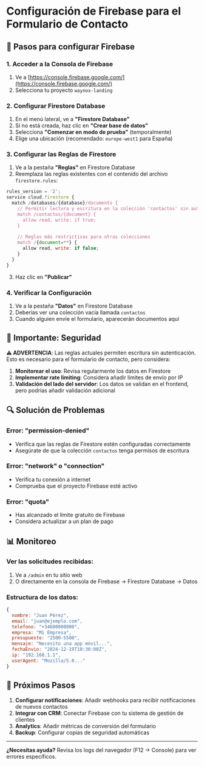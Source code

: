 # Configuración de Firebase para el Formulario de Contacto

## 🔧 Pasos para configurar Firebase

### 1. Acceder a la Consola de Firebase
1. Ve a [https://console.firebase.google.com/](https://console.firebase.google.com/)
2. Selecciona tu proyecto `waynox-landing`

### 2. Configurar Firestore Database
1. En el menú lateral, ve a **"Firestore Database"**
2. Si no está creada, haz clic en **"Crear base de datos"**
3. Selecciona **"Comenzar en modo de prueba"** (temporalmente)
4. Elige una ubicación (recomendado: `europe-west1` para España)

### 3. Configurar las Reglas de Firestore
1. Ve a la pestaña **"Reglas"** en Firestore Database
2. Reemplaza las reglas existentes con el contenido del archivo `firestore.rules`:

```javascript
rules_version = '2';
service cloud.firestore {
  match /databases/{database}/documents {
    // Permitir lectura y escritura en la colección 'contactos' sin autenticación
    match /contactos/{document} {
      allow read, write: if true;
    }
    
    // Reglas más restrictivas para otras colecciones
    match /{document=**} {
      allow read, write: if false;
    }
  }
}
```

3. Haz clic en **"Publicar"**

### 4. Verificar la Configuración
1. Ve a la pestaña **"Datos"** en Firestore Database
2. Deberías ver una colección vacía llamada `contactos`
3. Cuando alguien envíe el formulario, aparecerán documentos aquí

## 🚨 Importante: Seguridad

**⚠️ ADVERTENCIA**: Las reglas actuales permiten escritura sin autenticación. Esto es necesario para el formulario de contacto, pero considera:

1. **Monitorear el uso**: Revisa regularmente los datos en Firestore
2. **Implementar rate limiting**: Considera añadir límites de envío por IP
3. **Validación del lado del servidor**: Los datos se validan en el frontend, pero podrías añadir validación adicional

## 🔍 Solución de Problemas

### Error: "permission-denied"
- Verifica que las reglas de Firestore estén configuradas correctamente
- Asegúrate de que la colección `contactos` tenga permisos de escritura

### Error: "network" o "connection"
- Verifica tu conexión a internet
- Comprueba que el proyecto Firebase esté activo

### Error: "quota"
- Has alcanzado el límite gratuito de Firebase
- Considera actualizar a un plan de pago

## 📊 Monitoreo

### Ver las solicitudes recibidas:
1. Ve a `/admin` en tu sitio web
2. O directamente en la consola de Firebase → Firestore Database → Datos

### Estructura de los datos:
```javascript
{
  nombre: "Juan Pérez",
  email: "juan@ejemplo.com",
  telefono: "+34600000000",
  empresa: "Mi Empresa",
  presupuesto: "2500-5500",
  mensaje: "Necesito una app móvil...",
  fechaEnvio: "2024-12-19T10:30:00Z",
  ip: "192.168.1.1",
  userAgent: "Mozilla/5.0..."
}
```

## 🎯 Próximos Pasos

1. **Configurar notificaciones**: Añadir webhooks para recibir notificaciones de nuevos contactos
2. **Integrar con CRM**: Conectar Firebase con tu sistema de gestión de clientes
3. **Analytics**: Añadir métricas de conversión del formulario
4. **Backup**: Configurar copias de seguridad automáticas

---

**¿Necesitas ayuda?** Revisa los logs del navegador (F12 → Console) para ver errores específicos.
